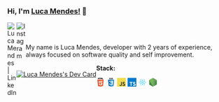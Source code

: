 ### Hi, I'm [Luca Mendes!](https://www.linkedin.com/in/luca-mendes-b2a959211/) 👋

<a href="https://www.linkedin.com/in/lucamqf/" target="_blank">
  <img src="https://raw.githubusercontent.com/brunobertolini/brunobertolini/master/assets/linkedin.svg" width="21px"  alt="Luca Mendes | LinkedIn" align="left" />
</a>

<a href="http://instagram.com/codemqf" target="_blank">
  <img src="https://raw.githubusercontent.com/brunobertolini/brunobertolini/master/assets/instagram.svg" width="21px"  alt="Instagram" align="left" />
</a>

<br />
<br />

My name is Luca Mendes, developer with 2 years of experience, always focused on software quality and self improvement.


<p style="float: left">
   <a href="https://app.daily.dev/lucamqf"><img src="https://api.daily.dev/devcards/e473047766c149c491f323a282378efe.png?r=mwr" width="400" alt="Luca Mendes's Dev Card"/></a>

   **Stack:**

   <code><img height="20" src="https://raw.githubusercontent.com/github/explore/80688e429a7d4ef2fca1e82350fe8e3517d3494d/topics/html/html.png"></code>
   <code><img height="20" src="https://raw.githubusercontent.com/github/explore/80688e429a7d4ef2fca1e82350fe8e3517d3494d/topics/css/css.png"></code>
   <code><img height="20" src="https://raw.githubusercontent.com/github/explore/80688e429a7d4ef2fca1e82350fe8e3517d3494d/topics/javascript/javascript.png"></code>
   <code><img height="20" src="https://raw.githubusercontent.com/github/explore/80688e429a7d4ef2fca1e82350fe8e3517d3494d/topics/typescript/typescript.png"></code>
   <code><img height="20" src="https://raw.githubusercontent.com/github/explore/80688e429a7d4ef2fca1e82350fe8e3517d3494d/topics/react/react.png"></code>
   <code><img height="20" src="https://raw.githubusercontent.com/github/explore/80688e429a7d4ef2fca1e82350fe8e3517d3494d/topics/nodejs/nodejs.png"></code>
</p>
